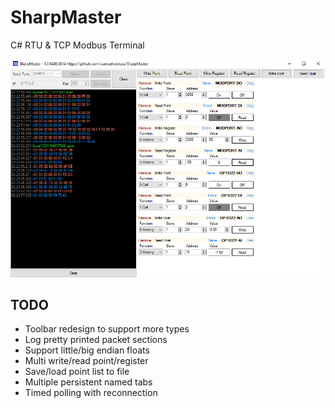 # SharpMaster

C# RTU & TCP Modbus Terminal

![SharpMaster](SharpMaster.png)

## TODO

* Toolbar redesign to support more types
* Log pretty printed packet sections
* Support little/big endian floats
* Multi write/read point/register
* Save/load point list to file
* Multiple persistent named tabs
* Timed polling with reconnection
